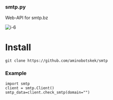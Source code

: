 ### smtp.py

Web-API for smtp.bz

![i-6](https://github.com/aminobotskek/smtp/assets/94906343/b46a2d3c-6d6d-4368-8371-eabd212a5d59)



# Install
```
git clone https://github.com/aminobotskek/smtp
```

### Example
```python3
import smtp
client = smtp.Client()
smtp_data=client.check_smtp(domain="")
```
